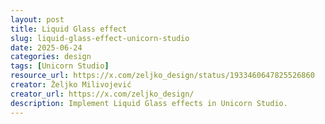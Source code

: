 ```yaml
---
layout: post
title: Liquid Glass effect
slug: liquid-glass-effect-unicorn-studio
date: 2025-06-24
categories: design
tags: [Unicorn Studio]
resource_url: https://x.com/zeljko_design/status/1933460647825526860
creator: Željko Milivojević
creator_url: https://x.com/zeljko_design/
description: Implement Liquid Glass effects in Unicorn Studio.
---
```


